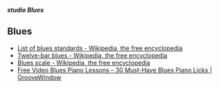 _**studio Blues**_

## Blues

- [List of blues standards - Wikipedia, the free encyclopedia](https://en.wikipedia.org/wiki/List_of_blues_standards)
- [Twelve-bar blues - Wikipedia, the free encyclopedia](https://en.wikipedia.org/wiki/Twelve-bar_blues)
- [Blues scale - Wikipedia, the free encyclopedia](https://en.wikipedia.org/wiki/Blues_scale)
- [Free Video Blues Piano Lessons – 30 Must-Have Blues Piano Licks | GrooveWindow](http://www.groovewindow.com/2008/03/18/free-video-blues-piano-lessons-30-must-have-blues-piano-licks/)
